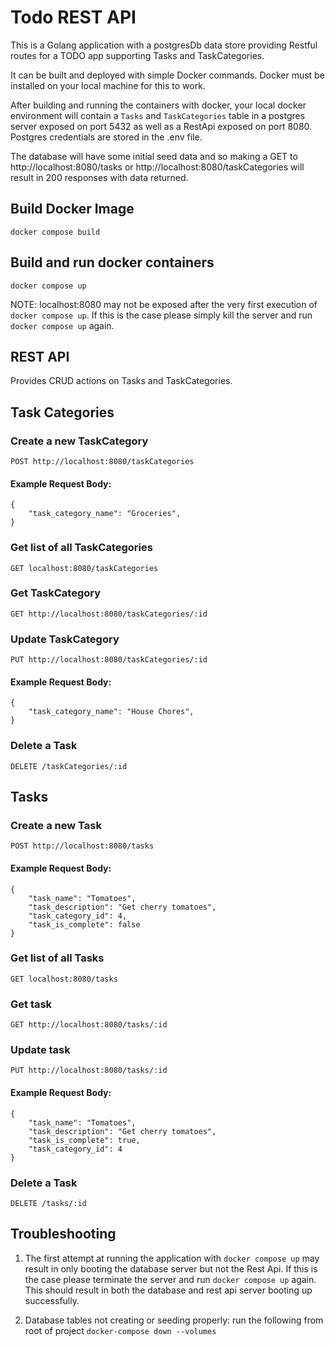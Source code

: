 # Todo REST API 

This is a Golang application with a postgresDb data store providing Restful routes for a TODO app supporting Tasks and TaskCategories. 

It can be built and deployed with simple Docker commands. Docker must be installed on your local machine for this to work. 

After building and running the containers with docker, your local docker environment will contain a `Tasks` and `TaskCategories` table in a postgres server exposed on port 5432 as well as a RestApi exposed on port 8080. Postgres credentials are stored in the .env file.

The database will have some initial seed data and so making a GET to  http://localhost:8080/tasks or http://localhost:8080/taskCategories will result in 200 responses with data returned.

## Build Docker Image
`docker compose build`

## Build and run docker containers
`docker compose up`

NOTE: localhost:8080 may not be exposed after the very first execution of `docker compose up`. If this is the case please simply kill the server and run `docker compose up` again.

## REST API
Provides CRUD actions on Tasks and TaskCategories.

## Task Categories
### Create a new TaskCategory
`POST http://localhost:8080/taskCategories`
#### Example Request Body:

```
{
    "task_category_name": "Groceries",
}
```

### Get list of all TaskCategories
`GET localhost:8080/taskCategories`

### Get TaskCategory
`GET http://localhost:8080/taskCategories/:id`

### Update TaskCategory
`PUT http://localhost:8080/taskCategories/:id`
#### Example Request Body:

```
{
    "task_category_name": "House Chores",
}
```

### Delete a Task
`DELETE /taskCategories/:id`

## Tasks
### Create a new Task
`POST http://localhost:8080/tasks`
#### Example Request Body:

```
{
    "task_name": "Tomatoes",
    "task_description": "Get cherry tomatoes",
    "task_category_id": 4,
    "task_is_complete": false
}
```

### Get list of all Tasks
`GET localhost:8080/tasks`

### Get task
`GET http://localhost:8080/tasks/:id`

### Update task
`PUT http://localhost:8080/tasks/:id`
#### Example Request Body:

```
{
    "task_name": "Tomatoes",
    "task_description": "Get cherry tomatoes",
    "task_is_complete": true,
    "task_category_id": 4
}
```

### Delete a Task
`DELETE /tasks/:id`

## Troubleshooting
1. The first attempt at running the application with `docker compose up` may result in only booting the database server but not the Rest Api. If this is the case please terminate the server and run `docker compose up` again. This should result in both the database and rest api server booting up successfully. 

2. Database tables not creating or seeding properly: run the following from root of project `docker-compose down --volumes`